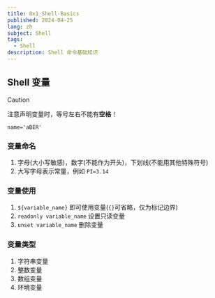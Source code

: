 ```yaml
---
title: 0x1_Shell-Basics
published: 2024-04-25
lang: zh
subject: Shell
tags:
  - Shell
description: Shell 命令基础知识
---
```


## Shell 变量
>[!caution] 
>注意声明变量时，等号左右不能有**空格**！
>```shell
> name='aBER'
>```

### 变量命名
1. 字母(大小写敏感)，数字(不能作为开头)，下划线(不能用其他特殊符号)
2. 大写字母表示常量，例如 `PI=3.14`
### 变量使用
1. `${variable_name}` 即可使用变量(`{}`可省略，仅为标记边界)
2. `readonly variable_name` 设置只读变量
3. `unset variable_name` 删除变量
### 变量类型
1. 字符串变量
2. 整数变量
1. 数组变量
2. 环境变量